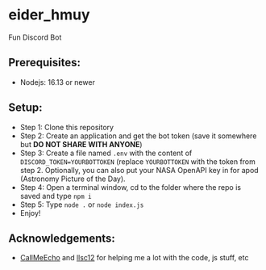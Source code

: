 # eider_hmuy
Fun Discord Bot

## Prerequisites: 
- Nodejs: 16.13 or newer

## Setup: 
- Step 1: Clone this repository
- Step 2: Create an application and get the bot token (save it somewhere but **DO NOT SHARE WITH ANYONE**)
- Step 3: Create a file named `.env` with the content of `DISCORD_TOKEN=YOURBOTTOKEN` (replace `YOURBOTTOKEN` with the token from step 2. Optionally, you can also put your NASA OpenAPI key in for apod (Astronomy Picture of the Day). 
- Step 4: Open a terminal window, cd to the folder where the repo is saved and type `npm i`
- Step 5: Type `node .` or `node index.js`
- Enjoy!

## Acknowledgements: 
- [CallMeEcho](https://github.com/CallMeEchoCodes) and [llsc12](https://github.com/llsc12) for helping me a lot with the code, js stuff, etc 
